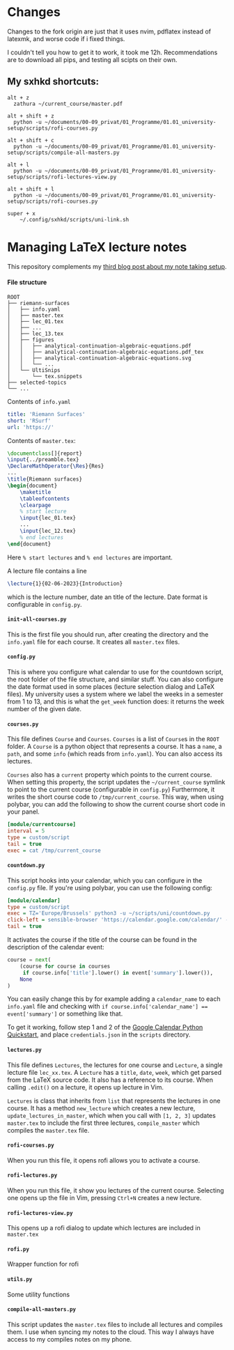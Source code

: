 # Changes
Changes to the fork origin are just that it uses nvim, pdflatex instead of
latexmk, and worse code if i fixed things.

I couldn't tell you how to get it to work, it took me 12h. 
Recommendations are to download all pips, and testing all scipts on their own.

## My sxhkd shortcuts:

```
alt + z
  zathura ~/current_course/master.pdf

alt + shift + z
  python -u ~/documents/00-09_privat/01_Programme/01.01_university-setup/scripts/rofi-courses.py

alt + shift + c
  python -u ~/documents/00-09_privat/01_Programme/01.01_university-setup/scripts/compile-all-masters.py

alt + l
  python -u ~/documents/00-09_privat/01_Programme/01.01_university-setup/scripts/rofi-lectures-view.py

alt + shift + l
  python -u ~/documents/00-09_privat/01_Programme/01.01_university-setup/scripts/rofi-courses.py

super + x
    ~/.config/sxhkd/scripts/uni-link.sh
```


# Managing LaTeX lecture notes

This repository complements my [third blog post about my note taking setup](https://castel.dev/post/lecture-notes-3).

#### File structure

```
ROOT
├── riemann-surfaces
│   ├── info.yaml
│   ├── master.tex
│   ├── lec_01.tex
│   ├── ...
│   ├── lec_13.tex
│   ├── figures
│   │   ├── analytical-continuation-algebraic-equations.pdf
│   │   ├── analytical-continuation-algebraic-equations.pdf_tex
│   │   ├── analytical-continuation-algebraic-equations.svg
│   │   └── ...
│   └── UltiSnips
│       └── tex.snippets
├── selected-topics
└── ...
```

Contents of `info.yaml`
```yaml
title: 'Riemann Surfaces'
short: 'RSurf'
url: 'https://'
```

Contents of  `master.tex`:

```tex
\documentclass[]{report}
\input{../preamble.tex}
\DeclareMathOperator{\Res}{Res}
...
\title{Riemann surfaces}
\begin{document}
    \maketitle
    \tableofcontents
    \clearpage
    % start lecture
    \input{lec_01.tex}
    ...
    \input{lec_12.tex}
    % end lectures
\end{document}
```

Here `% start lectures` and `% end lectures` are important.

A lecture file contains a line
```latex
\lecture{1}{02-06-2023}{Introduction}
```
which is the lecture number, date an title of the lecture. Date format is configurable in `config.py`.

#### `init-all-courses.py`

This is the first file you should run, after creating the directory and the
`info.yaml` file for each course. It creates all `master.tex` files.

#### `config.py`

This is where you configure what calendar to use for the countdown script, the
root folder of the file structure, and similar stuff. You can also configure
the date format used in some places (lecture selection dialog and LaTeX files).
My university uses a system where we label the weeks in a semester from 1 to
13, and this is what the `get_week` function does: it returns the week number
of the given date.

#### `courses.py`

This file defines `Course` and `Courses`.
`Courses` is a list of `Course`s in the `ROOT` folder.
A `Course` is a python object that represents a course.
It has a `name`, a `path`, and some `info` (which reads from `info.yaml`).
You can also access its lectures.

`Courses` also has a `current` property which points to the current course.
When setting this property, the script updates the `~/current_course` symlink
to point to the current course (configurable in `config.py`)
Furthermore, it writes the short course code to `/tmp/current_course`.
This way, when using polybar, you can add the following to show the current course short code in your panel.

```ini
[module/currentcourse]
interval = 5
type = custom/script
tail = true
exec = cat /tmp/current_course
```


#### `countdown.py`

This script hooks into your calendar, which you can configure in the `config.py` file.
If you're using polybar, you can use the following config:

```ini
[module/calendar]
type = custom/script
exec = TZ='Europe/Brussels' python3 -u ~/scripts/uni/countdown.py
click-left = sensible-browser 'https://calendar.google.com/calendar/' -- &
tail = true
```

It activates the course if the title of the course can be found in the description of the calendar event:
```python
course = next(
    (course for course in courses
     if course.info['title'].lower() in event['summary'].lower()),
    None
)
```

You can easily change this by for example adding a `calendar_name` to each
`info.yaml` file and checking with `if course.info['calendar_name'] ==
event['summary']` or something like that.

To get it working, follow step 1 and 2 of the [Google Calendar Python
Quickstart](https://developers.google.com/calendar/quickstart/python), and
place `credentials.json` in the `scripts` directory.

#### `lectures.py`

This file defines `Lectures`, the lectures for one course and `Lecture`, a
single lecture file `lec_xx.tex`.
A `Lecture` has a `title`, `date`, `week`, which get parsed from the LaTeX
source code. It also has a reference to its course.
When calling `.edit()` on a lecture, it opens up lecture in Vim.

`Lectures` is class that inherits from `list` that represents the lectures in one course.
It has a method `new_lecture` which creates a new lecture,
`update_lectures_in_master`, which when you call with `[1, 2, 3]` updates
`master.tex` to include the first three lectures, `compile_master` which
compiles the `master.tex` file.

#### `rofi-courses.py`

When you run this file, it opens rofi allows you to activate a course.

#### `rofi-lectures.py`

When you run this file, it show you lectures of the current course.
Selecting one opens up the file in Vim, pressing `Ctrl+N` creates a new lecture.

#### `rofi-lectures-view.py`

This opens up a rofi dialog to update which lectures are included in `master.tex`

#### `rofi.py`

Wrapper function for rofi

#### `utils.py`

Some utility functions

#### `compile-all-masters.py`

This script updates the `master.tex` files to include all lectures and compiles
them. I use when syncing my notes to the cloud. This way I always have access
to my compiles notes on my phone.
